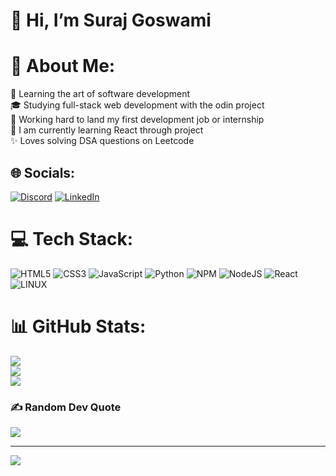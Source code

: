 # 👋 Hi, I’m Suraj Goswami
# 💫 About Me:
🎯   Learning the art of software development<br>🎓   Studying full-stack web development with the odin project <br>💼   Working hard to land my first development job or internship<br>🌱   I am currently learning React through project <br>✨   Loves solving DSA questions on Leetcode<br>


## 🌐 Socials:
[![Discord](https://img.shields.io/badge/Discord-%237289DA.svg?logo=discord&logoColor=white)](https://discord.gg/Suraj__#0149) [![LinkedIn](https://img.shields.io/badge/LinkedIn-%230077B5.svg?logo=linkedin&logoColor=white)](https://linkedin.com/in/https://www.linkedin.com/in/suraj-goswami-8b9106246) 

# 💻 Tech Stack:
![HTML5](https://img.shields.io/badge/html5-%23E34F26.svg?style=for-the-badge&logo=html5&logoColor=white) ![CSS3](https://img.shields.io/badge/css3-%231572B6.svg?style=for-the-badge&logo=css3&logoColor=white) ![JavaScript](https://img.shields.io/badge/javascript-%23323330.svg?style=for-the-badge&logo=javascript&logoColor=%23F7DF1E) ![Python](https://img.shields.io/badge/python-3670A0?style=for-the-badge&logo=python&logoColor=ffdd54) ![NPM](https://img.shields.io/badge/NPM-%23000000.svg?style=for-the-badge&logo=npm&logoColor=white) ![NodeJS](https://img.shields.io/badge/node.js-6DA55F?style=for-the-badge&logo=node.js&logoColor=white) ![React](https://img.shields.io/badge/react-%2320232a.svg?style=for-the-badge&logo=react&logoColor=%2361DAFB) ![LINUX](https://img.shields.io/badge/Linux-FCC624?style=for-the-badge&logo=linux&logoColor=black)
# 📊 GitHub Stats:
![](https://github-readme-stats.vercel.app/api?username=SurajG20&theme=calm&hide_border=false&include_all_commits=true&count_private=true)<br/>
![](https://github-readme-streak-stats.herokuapp.com/?user=SurajG20&theme=calm&hide_border=false)<br/>
![](https://github-readme-stats.vercel.app/api/top-langs/?username=SurajG20&theme=calm&hide_border=false&include_all_commits=true&count_private=true&layout=compact)

### ✍️ Random Dev Quote
![](https://quotes-github-readme.vercel.app/api?type=vetical&theme=tokyonight)

---
[![](https://visitcount.itsvg.in/api?id=SurajG20&icon=1&color=6)](https://visitcount.itsvg.in)

<!-- Proudly created with GPRM ( https://gprm.itsvg.in ) -->
